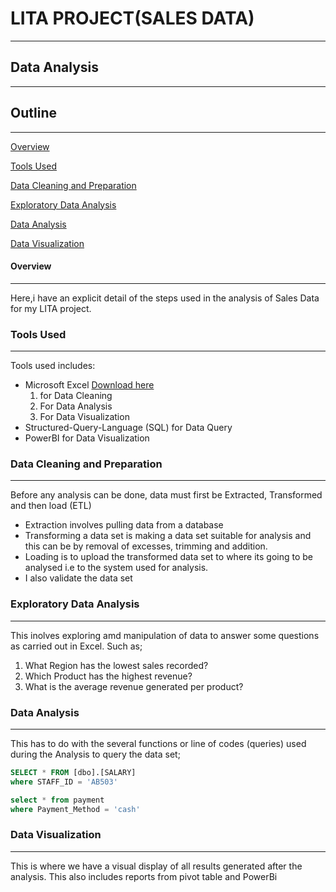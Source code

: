 # LITA PROJECT(SALES DATA)
---
## Data Analysis
---
## Outline
---
[Overview](#overview)

[Tools Used](#tools-used)

[Data Cleaning and Preparation](#data-cleaning-and-preparation)

[Exploratory Data Analysis](#exploratory-data-analysis)

[Data Analysis](#data-analysis)

[Data Visualization](#data-analysis)

#### Overview
---
Here,i have an explicit detail of the steps used in the analysis of Sales Data for my LITA project.

### Tools Used
---
Tools used includes:
- Microsoft Excel [Download here](https://www.microsoft.com)
  1. for Data Cleaning
  2. For Data Analysis
  3. For Data Visualization
- Structured-Query-Language (SQL) for Data Query
- PowerBI for Data Visualization

### Data Cleaning and Preparation
---
Before any analysis can be done, data must first be Extracted, Transformed and then load (ETL)
- Extraction involves pulling data from a database
- Transforming a data set is making a data set suitable for analysis and this can be by removal of excesses, trimming and addition.
- Loading is to upload the transformed data set to where its going to be analysed i.e to the system used for analysis.
- I also validate the data set
  
### Exploratory Data Analysis
---
This inolves exploring amd manipulation of data to answer some questions as carried out in Excel. Such as;
 1. What Region has the lowest sales recorded?
 2. Which Product has the highest revenue?
 3. What is the average revenue generated per product?

### Data Analysis
---
This has to do with the several functions or line of codes (queries) used during the Analysis to query the data set;

```SQL
SELECT * FROM [dbo].[SALARY]
where STAFF_ID = 'AB503'

select * from payment
where Payment_Method = 'cash'
```

### Data Visualization
---
This is where we have a visual display of all results generated after the analysis.
This also includes reports from pivot table and PowerBi
